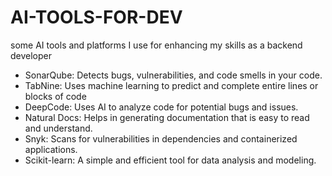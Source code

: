 # AI-TOOLS-FOR-DEV
 some AI tools and platforms  I use  for enhancing my skills as a backend developer

 -  SonarQube: Detects bugs, vulnerabilities, and code smells in your code.
 -  TabNine: Uses machine learning to predict and complete entire lines or blocks of code
 -  DeepCode: Uses AI to analyze code for potential bugs and issues.
 -  Natural Docs: Helps in generating documentation that is easy to read and understand.
 -  Snyk: Scans for vulnerabilities in dependencies and containerized applications.
 -  Scikit-learn: A simple and efficient tool for data analysis and modeling.
